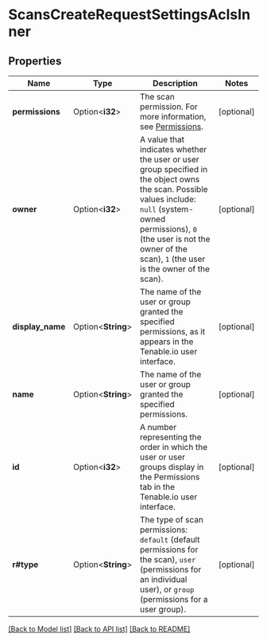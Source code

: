 # ScansCreateRequestSettingsAclsInner

## Properties

Name | Type | Description | Notes
------------ | ------------- | ------------- | -------------
**permissions** | Option<**i32**> | The scan permission. For more information, see [Permissions](doc:permissions). | [optional]
**owner** | Option<**i32**> | A value that indicates whether the user or user group specified in the object owns the scan. Possible values include: `null` (system-owned permissions), `0` (the user is not the owner of the scan), `1` (the user is the owner of the scan). | [optional]
**display_name** | Option<**String**> | The name of the user or group granted the specified permissions, as it appears in the Tenable.io user interface. | [optional]
**name** | Option<**String**> | The name of the user or group granted the specified permissions. | [optional]
**id** | Option<**i32**> | A number representing the order in which the user or user groups display in the Permissions tab in the Tenable.io user interface. | [optional]
**r#type** | Option<**String**> | The type of scan permissions: `default` (default permissions for the scan), `user` (permissions for an individual user), or `group` (permissions for a user group). | [optional]

[[Back to Model list]](../README.md#documentation-for-models) [[Back to API list]](../README.md#documentation-for-api-endpoints) [[Back to README]](../README.md)


